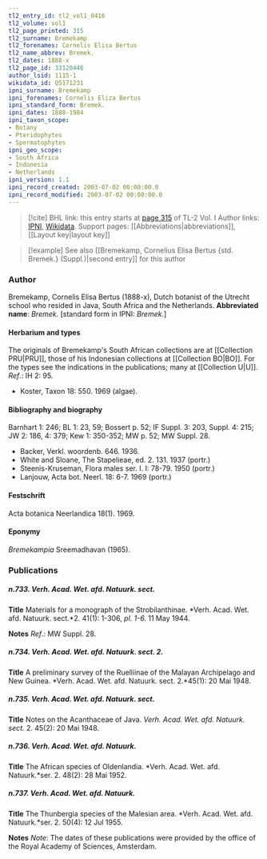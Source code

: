 ```yaml
---
tl2_entry_id: tl2_vol1_0416
tl2_volume: vol1
tl2_page_printed: 315
tl2_surname: Bremekamp
tl2_forenames: Cornelis Elisa Bertus
tl2_name_abbrev: Bremek.
tl2_dates: 1888-x
tl2_page_id: 33120446
author_lsid: 1115-1
wikidata_id: Q5171231
ipni_surname: Bremekamp
ipni_forenames: Cornelis Eliza Bertus
ipni_standard_form: Bremek.
ipni_dates: 1888-1984
ipni_taxon_scope: 
- Botany
- Pteridophytes
- Spermatophytes
ipni_geo_scope: 
- South Africa
- Indonesia
- Netherlands
ipni_version: 1.1
ipni_record_created: 2003-07-02 00:00:00.0
ipni_record_modified: 2003-07-02 00:00:00.0
---
```


> [!cite] BHL link: this entry starts at [page 315](https://www.biodiversitylibrary.org/page/33120446) of TL-2 Vol. I
> Author links: [IPNI](https://www.ipni.org/a/1115-1), [Wikidata](https://www.wikidata.org/wiki/Q5171231). Support pages: [[Abbreviations|abbreviations]], [[Layout key|layout key]]

> [!example] See also [[Bremekamp, Cornelius Elisa Bertus {std. Bremek.} (Suppl.)|second entry]] for this author

### Author

Bremekamp, Cornelis Elisa Bertus (1888-x), Dutch botanist of the Utrecht school who resided in Java, South Africa and the Netherlands. 
**Abbreviated name**: *Bremek.* \[standard form in IPNI: *Bremek.*\]

#### Herbarium and types

The originals of Bremekamp's South African collections are at [[Collection PRU|PRU]], those of his Indonesian collections at [[Collection BO|BO]]. For the types see the indications in the publications; many at [[Collection U|U]].
*Ref*.: IH 2: 95.
- Koster, Taxon 18: 550. 1969 (algae).

#### Bibliography and biography

Barnhart 1: 246; BL 1: 23, 59; Bossert p. 52; IF Suppl. 3: 203, Suppl. 4: 215; JW 2: 186, 4: 379; Kew 1: 350-352; MW p. 52; MW Suppl. 28.
- Backer, Verkl. woordenb. 646. 1936.
- White and Sloane, The Stapelieae, ed. 2. 131. 1937 (portr.)
- Steenis-Kruseman, Flora males ser. I. I: 78-79. 1950 (portr.)
- Lanjouw, Acta bot. Neerl. 18: 6-7. 1969 (portr.)

#### Festschrift

Acta botanica Neerlandica 18(1). 1969.

#### Eponymy

*Bremekampia* Sreemadhavan (1965).

### Publications

##### n.733. Verh. Acad. Wet. afd. Natuurk. sect.

**Title**
Materials for a monograph of the Strobilanthinae. *Verh. Acad. Wet. afd. Natuurk. sect.*2. 41(1): 1-306, *pl. 1-6.* 11 May 1944.

**Notes**
*Ref*.: MW Suppl. 28.

##### n.734. Verh. Acad. Wet. afd. Natuurk. sect. 2.

**Title**
A preliminary survey of the Ruelliinae of the Malayan Archipelago and New Guinea. *Verh. Acad. Wet. afd. Natuurk. sect. 2.*45(1): 20 Mai 1948.

##### n.735. Verh. Acad. Wet. afd. Natuurk. sect.

**Title**
Notes on the Acanthaceae of Java. *Verh. Acad. Wet. afd. Natuurk. sect.* 2. 45(2): 20 Mai 1948.

##### n.736. Verh. Acad. Wet. afd. Natuurk.

**Title**
The African species of Oldenlandia. *Verh. Acad. Wet. afd. Natuurk.*ser. 2. 48(2): 28 Mai 1952.

##### n.737. Verh. Acad. Wet. afd. Natuurk.

**Title**
The Thunbergia species of the Malesian area. *Verh. Acad. Wet. afd. Natuurk.*ser. 2. 50(4): 12 Jul 1955.

**Notes**
*Note*: The dates of these publications were provided by the office of the Royal Academy of Sciences, Amsterdam.

